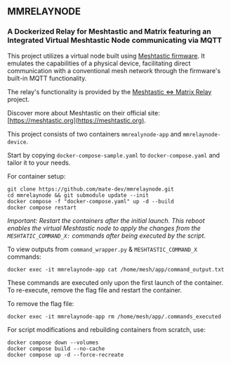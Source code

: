 ## MMRELAYNODE
### A Dockerized Relay for Meshtastic and Matrix featuring an Integrated Virtual Meshtastic Node communicating via MQTT

This project utilizes a virtual node built using [Meshtastic firmware](https://github.com/meshtastic/firmware). It emulates the capabilities of a physical device, facilitating direct communication with a conventional mesh network through the firmware's built-in MQTT functionality.

The relay's functionality is provided by the [Meshtastic <=> Matrix Relay](https://github.com/geoffwhittington/meshtastic-matrix-relay) project.

Discover more about Meshtastic on their official site: [https://meshtastic.org](https://meshtastic.org).

This project consists of two containers `mmrealynode-app` and `mmrelaynode-device`.

Start by copying `docker-compose-sample.yaml` to `docker-compose.yaml` and tailor it to your needs.

For container setup:

```
git clone https://github.com/mate-dev/mmrelaynode.git
cd mmrelaynode && git submodule update --init
docker compose -f "docker-compose.yaml" up -d --build
docker compose restart
```

*Important: Restart the containers after the initial launch. This reboot enables the virtual Meshtastic node to apply the changes from the `MESHTATIC_COMMAND_X:` commands after being executed by the script.*


To view outputs from `command_wrapper.py` & `MESHTASTIC_COMMAND_X` commands:
```
docker exec -it mmrelaynode-app cat /home/mesh/app/command_output.txt
```

These commands are executed only upon the first launch of the container. To re-execute, remove the flag file and restart the container.

To remove the flag file:
```
docker exec -it mmrelaynode-app rm /home/mesh/app/.commands_executed
```

For script modifications and rebuilding containers from scratch, use:

```
docker compose down --volumes
docker compose build --no-cache
docker compose up -d --force-recreate 
```
